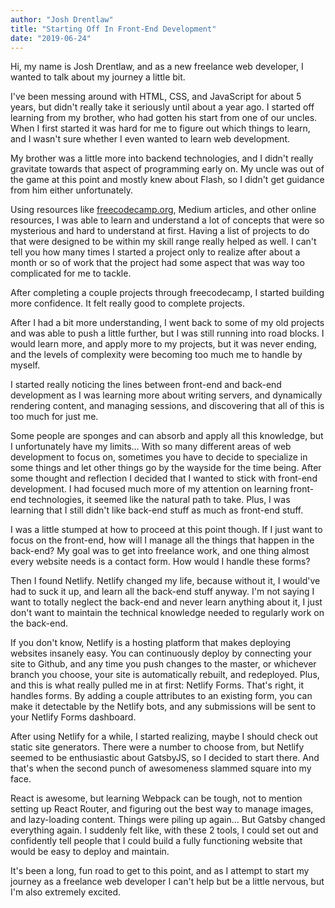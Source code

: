 ```yaml
---
author: "Josh Drentlaw"
title: "Starting Off In Front-End Development"
date: "2019-06-24"
---
```


Hi, my name is Josh Drentlaw, and as a new freelance web developer, I wanted to talk about my journey a little bit.

I've been messing around with HTML, CSS, and JavaScript for about 5 years, but didn't really take it seriously until about a year ago. I started off learning from my brother, who had gotten his start from one of our uncles. When I first started it was hard for me to figure out which things to learn, and I wasn't sure whether I even wanted to learn web development.

My brother was a little more into backend technologies, and I didn't really gravitate towards that aspect of programming early on. My uncle was out of the game at this point and mostly knew about Flash, so I didn't get guidance from him either unfortunately.

Using resources like [freecodecamp.org](http://freecodecamp.org), Medium articles, and other online resources, I was able to learn and understand a lot of concepts that were so mysterious and hard to understand at first. Having a list of projects to do that were designed to be within my skill range really helped as well. I can't tell you how many times I started a project only to realize after about a month or so of work that the project had some aspect that was way too complicated for me to tackle.

After completing a couple projects through freecodecamp, I started building more confidence. It felt really good to complete projects.

After I had a bit more understanding, I went back to some of my old projects and was able to push a little further, but I was still running into road blocks. I would learn more, and apply more to my projects, but it was never ending, and the levels of complexity were becoming too much me to handle by myself.

I started really noticing the lines between front-end and back-end development as I was learning more about writing servers, and dynamically rendering content, and managing sessions, and discovering that all of this is too much for just me.

Some people are sponges and can absorb and apply all this knowledge, but I unfortunately have my limits... With so many different areas of web development to focus on, sometimes you have to decide to specialize in some things and let other things go by the wayside for the time being. After some thought and reflection I decided that I wanted to stick with front-end development. I had focused much more of my attention on learning front-end technologies, it seemed like the natural path to take. Plus, I was learning that I still didn't like back-end stuff as much as front-end stuff.

I was a little stumped at how to proceed at this point though. If I just want to focus on the front-end, how will I manage all the things that happen in the back-end? My goal was to get into freelance work, and one thing almost every website needs is a contact form. How would I handle these forms?

Then I found Netlify. Netlify changed my life, because without it, I would've had to suck it up, and learn all the back-end stuff anyway. I'm not saying I want to totally neglect the back-end and never learn anything about it, I just don't want to maintain the technical knowledge needed to regularly work on the back-end.

If you don't know, Netlify is a hosting platform that makes deploying websites insanely easy. You can continuously deploy by connecting your site to Github, and any time you push changes to the master, or whichever branch you choose, your site is automatically rebuilt, and redeployed. Plus, and this is what really pulled me in at first: Netlify Forms. That's right, it handles forms. By adding a couple attributes to an existing form, you can make it detectable by the Netlify bots, and any submissions will be sent to your Netlify Forms dashboard.

After using Netlify for a while, I started realizing, maybe I should check out static site generators. There were a number to choose from, but Netlify seemed to be enthusiastic about GatsbyJS, so I decided to start there. And that's when the second punch of awesomeness slammed square into my face.

React is awesome, but learning Webpack can be tough, not to mention setting up React Router, and figuring out the best way to manage images, and lazy-loading content. Things were piling up again... But Gatsby changed everything again. I suddenly felt like, with these 2 tools, I could set out and confidently tell people that I could build a fully functioning website that would be easy to deploy and maintain.

It's been a long, fun road to get to this point, and as I attempt to start my journey as a freelance web developer I can't help but be a little nervous, but I'm also extremely excited.